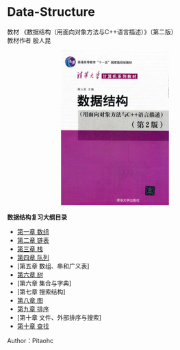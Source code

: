 # Data-Structure
教材 《数据结构（用面向对象方法与C++语言描述）》（第二版）  
教材作者 殷人昆  
<center>
<img src="./data/教材封面.jpg" width="50%">
</center>

<!-- TOC -->
**数据结构复习大纲目录**
  
- [第一章 数组](./数组.md)  
- [第二章 链表](./链表.md)  
- [第三章 栈](./栈.md)  
- [第四章 队列](./队列.md)  
- [第五章 数组、串和广义表]
- [第六章 树](./树.md)  
- [第六章 集合与字典]  
- [第七章 搜索结构]  
- [第八章 图](./图.md)  
- [第九章 排序](./排序.md)  
- [第十章 文件、外部排序与搜索]  
- [第十章 查找](./查找.md)  
<!-- /TOC -->
Author：Pitaohc

